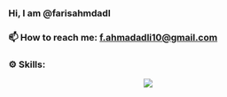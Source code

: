 ### Hi, I am @farisahmdadl

### 📫 How to reach me: f.ahmadadli10@gmail.com

### ⚙️ Skills:
<p align="center">
  <a href="https://skillicons.dev">
    <img src="https://skillicons.dev/icons?i=html,css,js,sass,tailwind,react,angular,java,golang,php,cs,py" />
  </a>
</p>
